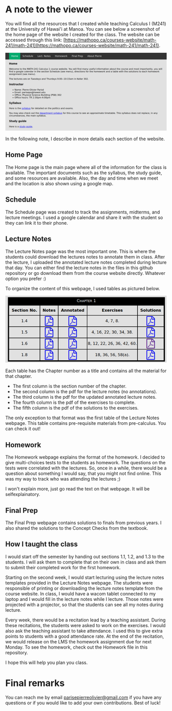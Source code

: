 # A note to the viewer
You will find all the resources that I created while teaching Calculus I (M241) at the University of Hawai'i at Manoa. You can see below a screenshot of the home page of the website I created for the class. The website can be accessed through this link: [https://mathopo.ca/courses-website/math-241/math-241](https://mathopo.ca/courses-website/math-241/math-241).

![Home page](M241-WebsiteScreenshot.png)

In the following note, I describe in more details each section of the website.

## Home Page 
The Home page is the main page where all of the information for the class is available. The important documents such as the syllabus, the study guide, and some resources are available. Also, the day and time when we meet and the location is also shown using a google map. 

## Schedule
The Schedule page was created to track the assignments, midterms, and lecture meetings. I used a google calendar and share it with the student so they can link it to their phone.

## Lecture Notes
The Lecture Notes page was the most important one. This is where the students could download the lectures notes to annotate them in class. After the lecture, I uploaded the annotated lecture notes completed during lecture that day. You can either find the lecture notes in the files in this github repository or go download them from the course website directly. Whatever option you prefer :) 

To organize the content of this webpage, I used tables as pictured below.

![Lecture Notes Tables](M241-lectureNotesTable.png)

Each table has the Chapter number as a title and contains all the material for that chapter. 
- The first column is the section number of the chapter.
- The second column is the pdf for the lecture notes (no annotations).
- The third column is the pdf for the updated annotated lecture notes.
- The fourth column is the pdf of the exercises to complete.
- The fifth column is the pdf of the solutions to the exercises.

The only exception to that format was the first table of the Lecture Notes webpage. This table contains pre-requisite materials from pre-calculus. You can check it out!

## Homework
The Homework webpage explains the format of the homework. I decided to give multi-choices tests to the students as homework. The questions on the tests were correlated with the lectures. So, once in a while, there would be a question about something I would say, that you might not find online. This was my way to track who was attending the lectures ;) 

I won't explain more, just go read the text on that webpage. It will be selfexplainatory. 

## Final Prep
The Final Prep webpage contains solutions to finals from previous years. I also shared the solutions to the Concept Checks from the textbook. 

## How I taught the class
I would start off the semester by handing out sections 1.1, 1.2, and 1.3 to the students. I will ask them to complete that on their own in class and ask them to submit their completed work for the first homework. 

Starting on the second week, I would start lecturing using the lecture notes templates provided in the Lecture Notes webpage. The students were responsible of printing or downloading the lecture notes template from the course website. In class, I would have a wacom tablet connected to my laptop and I would fill in the lecture notes while I lecture. Those notes were projected with a projector, so that the students can see all my notes during lecture. 

Every week, there would be a recitation lead by a teaching assistant. During these recitations, the students were asked to work on the exercises. I would also ask the teaching assistant to take attendance. I used this to give extra points to students with a good attendance rate. At the end of the recitation, we would release on the LMS the homework assignment due for next Monday. To see the homework, check out the Homework file in this repository.

I hope this will help you plan you class. 

# Final remarks
You can reach me by email parisepierreolivier@gmail.com if you have any questions or if you would like to add your own contributions.
Best of luck!

